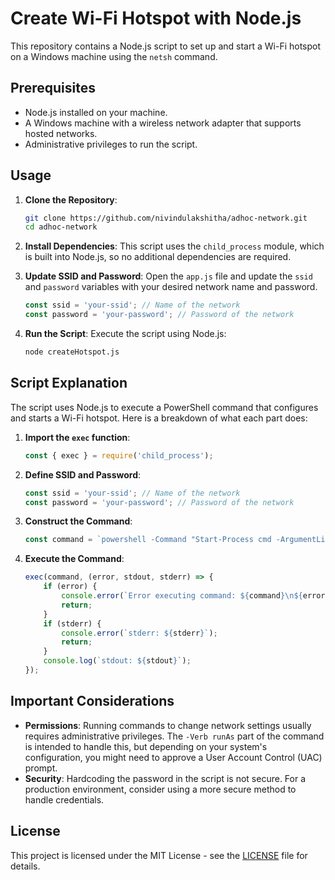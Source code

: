 # Create Wi-Fi Hotspot with Node.js

This repository contains a Node.js script to set up and start a Wi-Fi hotspot on a Windows machine using the `netsh` command.

## Prerequisites

- Node.js installed on your machine.
- A Windows machine with a wireless network adapter that supports hosted networks.
- Administrative privileges to run the script.

## Usage

1. **Clone the Repository**:
    ```sh
    git clone https://github.com/nivindulakshitha/adhoc-network.git
    cd adhoc-network
    ```

2. **Install Dependencies**:
    This script uses the `child_process` module, which is built into Node.js, so no additional dependencies are required.

3. **Update SSID and Password**:
    Open the `app.js` file and update the `ssid` and `password` variables with your desired network name and password.

    ```javascript
    const ssid = 'your-ssid'; // Name of the network
    const password = 'your-password'; // Password of the network
    ```

4. **Run the Script**:
    Execute the script using Node.js:

    ```sh
    node createHotspot.js
    ```

## Script Explanation

The script uses Node.js to execute a PowerShell command that configures and starts a Wi-Fi hotspot. Here is a breakdown of what each part does:

1. **Import the `exec` function**:
    ```javascript
    const { exec } = require('child_process');
    ```

2. **Define SSID and Password**:
    ```javascript
    const ssid = 'your-ssid'; // Name of the network
    const password = 'your-password'; // Password of the network
    ```

3. **Construct the Command**:
    ```javascript
    const command = `powershell -Command "Start-Process cmd -ArgumentList '/c netsh wlan set hostednetwork mode=allow ssid=\\"${ssid}\\" key=${password} & netsh wlan start hostednetwork' -Verb runAs"`;
    ```

4. **Execute the Command**:
    ```javascript
    exec(command, (error, stdout, stderr) => {
        if (error) {
            console.error(`Error executing command: ${command}\n${error.message}`);
            return;
        }
        if (stderr) {
            console.error(`stderr: ${stderr}`);
            return;
        }
        console.log(`stdout: ${stdout}`);
    });
    ```

## Important Considerations

- **Permissions**: Running commands to change network settings usually requires administrative privileges. The `-Verb runAs` part of the command is intended to handle this, but depending on your system's configuration, you might need to approve a User Account Control (UAC) prompt.
- **Security**: Hardcoding the password in the script is not secure. For a production environment, consider using a more secure method to handle credentials.

## License

This project is licensed under the MIT License - see the [LICENSE](LICENSE) file for details.
